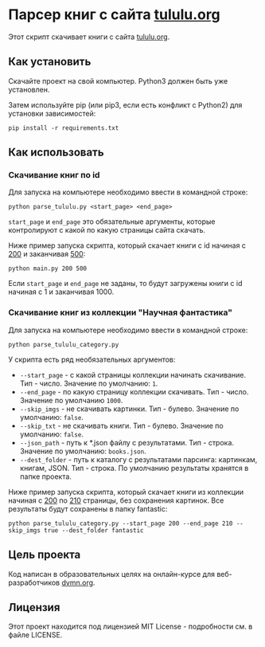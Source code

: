 # Парсер книг с сайта [tululu.org](https://tululu.org/)
Этот скрипт скачивает книги с сайта [tululu.org](https://tululu.org/).

## Как установить
Скачайте проект на свой компьютер. Python3 должен быть уже установлен. 

Затем используйте pip (или pip3, если есть конфликт с Python2) для установки зависимостей:
```
pip install -r requirements.txt
```
## Как использовать
### Скачивание книг по id
Для запуска на компьютере необходимо ввести в командной строке:
```
python parse_tululu.py <start_page> <end_page>
```
`start_page` и `end_page` это обязательные аргументы, которые контролируют с какой по какую страницы сайта скачать.

Ниже пример запуска скрипта, который скачает книги c id начиная с [200](https://tululu.org/b200/) и заканчивая [500](https://tululu.org/b500/):
```
python main.py 200 500
```
Если `start_page` и `end_page` не заданы, то будут загружены книги с id начиная с 1 и заканчивая 1000.

### Скачивание книг из коллекции "Научная фантастика"
Для запуска на компьютере необходимо ввести в командной строке:
```
python parse_tululu_category.py
```
У скрипта есть ряд необязательных аргументов:
* `--start_page` - с какой страницы коллекции начинать скачивание. Тип - число. Значение по умолчанию: `1`.
* `--end_page` - по какую страницу коллекции скачивать. Тип - число. Значение по умолчанию `1000`.
* `--skip_imgs` - не скачивать картинки. Тип - булево. Значение по умолчанию: `false`.
* `--skip_txt` - не скачивать книги. Тип - булево. Значение по умолчанию: `false`.
* `--json_path` - путь к *.json файлу с результатами. Тип - строка. Значение по умолчанию: `books.json`.
* `--dest_folder` - путь к каталогу с результатами парсинга: картинкам, книгам, JSON. Тип - строка. По умолчанию результаты хранятся в папке проекта.

Ниже пример запуска скрипта, который скачает книги из коллекции начиная с [200](https://tululu.org/l55/200) по [210](https://tululu.org/l55/210) страницы, без сохранения картинок.
Все результаты будут сохранены в папку fantastic:
```
python parse_tululu_category.py --start_page 200 --end_page 210 --skip_imgs true --dest_folder fantastic

```

## Цель проекта
Код написан в образовательных целях на онлайн-курсе для веб-разработчиков [dvmn.org](https://dvmn.org/).

## Лицензия

Этот проект находится под лицензией MIT License - подробности см. в файле LICENSE.